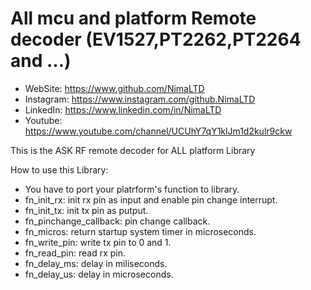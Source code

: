 # All mcu and platform Remote decoder (EV1527,PT2262,PT2264 and ...)

 *	WebSite:    https://www.github.com/NimaLTD
 *	Instagram:  https://www.instagram.com/github.NimaLTD
 *	LinkedIn:   https://www.linkedin.com/in/NimaLTD
 *	Youtube:    https://www.youtube.com/channel/UCUhY7qY1klJm1d2kulr9ckw

This is the ASK RF remote decoder for ALL platform Library  

How to use this Library:
* You have to port your platrform's function to library.
* fn_init_rx: init rx pin as input and enable pin change interrupt.
* fn_init_tx: init tx pin as putput.
* fn_pinchange_callback: pin change callback.
* fn_micros: return startup system timer in microseconds.
* fn_write_pin: write tx pin to 0 and 1.
* fn_read_pin: read rx pin.
* fn_delay_ms: delay in miliseconds.
* fn_delay_us: delay in microseconds.

